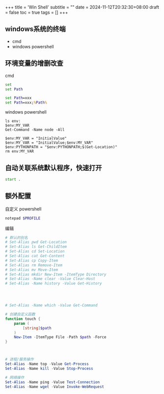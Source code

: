 +++
title = 'Win Shell'
subtitle = ""
date = 2024-11-12T20:32:30+08:00
draft = false
toc = true
tags = []
+++

## windows系统的终端

- cmd
- windows powershell

## 环境变量的增删改查

cmd

```cmd
set
set Path

set Path=xxx
set Path=xxx;%Path%
```

windows powershell

```windows powershell
ls env:
$env:MY_VAR
Get-Command -Name node -All

$env:MY_VAR = "InitialValue"
$env:MY_VAR = "InitialValue;$env:MY_VAR"
$env:PYTHONPATH = "$env:PYTHONPATH;$(Get-Location)"
rm env:MY_VAR
```


## 自动关联系统默认程序，快速打开

```cmd
start .
```


## 额外配置

自定义 powershell

```powershell
notepad $PROFILE
```

编辑

```powershell
# 默认的别名
# Set-Alias pwd Get-Location
# Set-Alias ls Get-ChildItem
# Set-Alias cd Set-Location
# Set-Alias cat Get-Content
# Set-Alias cp Copy-Item
# Set-Alias rm Remove-Item
# Set-Alias mv Move-Item
# Set-Alias mkdir New-Item -ItemType Directory
# Set-Alias -Name clear -Value Clear-Host
# Set-Alias -Name history -Value Get-History




# Set-Alias -Name which -Value Get-Command

# 创建自定义函数
function touch {
    param (
        [string]$path
    )
    New-Item -ItemType File -Path $path -Force
}



# 进程/服务操作
Set-Alias -Name top -Value Get-Process
Set-Alias -Name kill -Value Stop-Process

# 网络操作
Set-Alias -Name ping -Value Test-Connection
Set-Alias -Name wget -Value Invoke-WebRequest
```